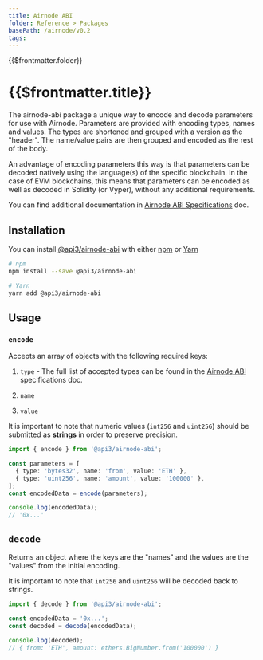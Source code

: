 ```yaml
---
title: Airnode ABI
folder: Reference > Packages
basePath: /airnode/v0.2
tags:
---
```


<TitleSpan>{{$frontmatter.folder}}</TitleSpan>

# {{$frontmatter.title}}

<VersionWarning/>
<TocHeader />
<TOC class="table-of-contents" :include-level="[2,4]" />

The airnode-abi package a unique way to encode and decode parameters for use
with Airnode. Parameters are provided with encoding types, names and values. The
types are shortened and grouped with a version as the "header". The name/value
pairs are then grouped and encoded as the rest of the body.

An advantage of encoding parameters this way is that parameters can be decoded
natively using the language(s) of the specific blockchain. In the case of EVM
blockchains, this means that parameters can be encoded as well as decoded in
Solidity (or Vyper), without any additional requirements.

You can find additional documentation in
[Airnode ABI Specifications](../specifications/airnode-abi-specifications.md)
doc.

## Installation

You can install
[@api3/airnode-abi](https://www.npmjs.com/package/@api3/airnode-abi?activeTab=dependencies)
with either
[npm](https://docs.npmjs.com/getting-started/installing-node#install-npm--manage-npm-versions)
or [Yarn](https://yarnpkg.com/en/docs/install)

```sh
# npm
npm install --save @api3/airnode-abi

# Yarn
yarn add @api3/airnode-abi
```

## Usage

### `encode`

Accepts an array of objects with the following required keys:

1. `type` - The full list of accepted types can be found in the
   [Airnode ABI](../specifications/airnode-abi-specifications.md#type-encodings)
   specifications doc.

2. `name`

3. `value`

It is important to note that numeric values (`int256` and `uint256`) should be
submitted as **strings** in order to preserve precision.

```ts
import { encode } from '@api3/airnode-abi';

const parameters = [
  { type: 'bytes32', name: 'from', value: 'ETH' },
  { type: 'uint256', name: 'amount', value: '100000' },
];
const encodedData = encode(parameters);

console.log(encodedData);
// '0x...'
```

## `decode`

Returns an object where the keys are the "names" and the values are the "values"
from the initial encoding.

It is important to note that `int256` and `uint256` will be decoded back to
strings.

```ts
import { decode } from '@api3/airnode-abi';

const encodedData = '0x...';
const decoded = decode(encodedData);

console.log(decoded);
// { from: 'ETH', amount: ethers.BigNumber.from('100000') }
```
